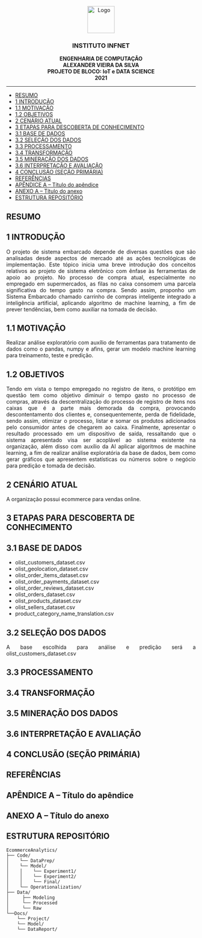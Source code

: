 <p align="center">
  <a href="https://example.com/">
    <img src="https://via.placeholder.com/72" alt="Logo" 
width=72 height=72>
  </a>

  <h3 align="center">INSTITUTO INFNET</h3>

  <p align="center">
    <strong>ENGENHARIA DE COMPUTAÇÃO</strong>
    <br>
    <strong>ALEXANDER VIEIRA DA SILVA</strong>
    <br>
    <strong>PROJETO DE BLOCO: IoT e DATA SCIENCE</strong>
    <br>
    <strong>2021</strong>
  </p>
</p>

****

- [RESUMO](#resumo)
- [1 INTRODUÇÃO](#1-introdução)
- [1.1 MOTIVAÇÃO](#11-motivação)
- [1.2 OBJETIVOS](#12-objetivos)
- [2 CENÁRIO ATUAL](#2-cenário-atual)
- [3 ETAPAS PARA DESCOBERTA DE CONHECIMENTO](#3-etapas-para-descoberta-de-conhecimento)
- [3.1 BASE DE DADOS](#31-base-de-dados)
- [3.2 SELEÇÃO DOS DADOS](#32-seleção-dos-dados)
- [3.3 PROCESSAMENTO](#33-processamento)
- [3.4 TRANSFORMAÇÃO](#34-transformação)
- [3.5 MINERAÇÃO DOS DADOS](#35-mineração-dos-dados)
- [3.6 INTERPRETAÇÃO E AVALIAÇÃO](#36-interpretação-e-avaliação)
- [4 CONCLUSÃO (SEÇÃO PRIMÁRIA)](#4-conclusão-seção-primária)
- [REFERÊNCIAS](#referências)
- [APÊNDICE A – Título do apêndice](#apêndice-a--título-do-apêndice)
- [ANEXO A – Título do anexo](#anexo-a--título-do-anexo)
- [ESTRUTURA REPOSITÓRIO](#estrutura-repositório)

## RESUMO

## 1 INTRODUÇÃO

<p style='text-align: justify;'>O projeto de sistema embarcado 
depende de diversas questões que são analisadas desde aspectos de 
mercado até as ações tecnológicas de implementação. Este tópico 
inicia uma breve introdução dos conceitos relativos ao projeto de 
sistema eletrônico com ênfase às ferramentas de apoio ao projeto. 
No processo de compra atual, especialmente no empregado em 
supermercados, as filas no caixa consomem uma parcela 
significativa do tempo gasto na compra. Sendo assim, proponho um 
Sistema Embarcado chamado carrinho de compras inteligente 
integrado a inteligência artificial, aplicando algoritmo de 
machine learning, a fim de prever tendências, bem como auxiliar na 
tomada de decisão.</p>

## 1.1 MOTIVAÇÃO

<p style='text-align: justify;'>Realizar análise exploratório com 
auxílio de ferramentas para tratamento de dados como o pandas, 
numpy e afins, gerar um modelo machine learning para treinamento, 
teste e predição.</p>

## 1.2 OBJETIVOS

<p style='text-align: justify;'>Tendo em vista o tempo empregado 
no registro de itens, o protótipo em questão tem como objetivo 
diminuir o tempo gasto no processo de compras, através da 
descentralização do processo de registro de itens nos caixas que é 
a parte mais demorada da compra, provocando descontentamento dos 
clientes e, consequentemente, perda de fidelidade, sendo assim, 
otimizar o processo, listar e somar os produtos adicionados pelo 
consumidor antes de chegarem ao caixa. Finalmente, apresentar o 
resultado processado em um dispositivo de saída, ressaltando que o 
sistema apresentado visa ser acoplável ao sistema existente na 
organização, além disso com auxílio da AI aplicar algoritmos de 
machine learning, a fim de realizar análise exploratória da base 
de dados, bem como gerar gráficos que apresentem estatísticas ou 
números sobre o negócio para predição e tomada de decisão.</p>

## 2 CENÁRIO ATUAL

A organização possui ecommerce para vendas online.

## 3 ETAPAS PARA DESCOBERTA DE CONHECIMENTO

## 3.1 BASE DE DADOS

- olist_customers_dataset.csv
- olist_geolocation_dataset.csv
- olist_order_items_dataset.csv
- olist_order_payments_dataset.csv
- olist_order_reviews_dataset.csv
- olist_orders_dataset.csv
- olist_products_dataset.csv
- olist_sellers_dataset.csv
- product_category_name_translation.csv
  
## 3.2 SELEÇÃO DOS DADOS

<p style='text-align: justify;'>A base escolhida para análise e 
predição será a olist_customers_dataset.csv</p>

## 3.3 PROCESSAMENTO

## 3.4 TRANSFORMAÇÃO

## 3.5 MINERAÇÃO DOS DADOS

## 3.6 INTERPRETAÇÃO E AVALIAÇÃO

## 4 CONCLUSÃO (SEÇÃO PRIMÁRIA)

## REFERÊNCIAS

## APÊNDICE A – Título do apêndice

## ANEXO A – Título do anexo

## ESTRUTURA REPOSITÓRIO

```text
EcommerceAnalytics/
├── Code/
│    └── DataPrep/
│    └── Model/
│    │    └── Experiment1/
│    │    └── Experiment2/
│    │    └── Final/
│    └── Operationalization/
├── Data/
│     ├── Modeling
│     └── Processed
│     └── Raw
└──Docs/
    └── Project/
    └── Model/
    └── DataReport/    
```